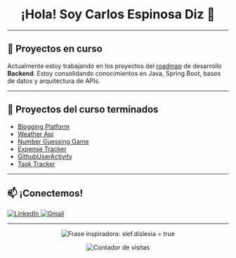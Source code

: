 <!-- Encabezado con imagen -->
<p align="center">
  <!-- <img src="https://previews.123rf.com/images/zaalevych/zaalevych2407/zaalevych240700281/231812748-ilustraci%C3%B3n-de-vector-de-dise%C3%B1o-de-ping%C3%BCino-de-pie-en-estilo-pixel-art-adorable.jpg" alt="Pixel Penguin" width="200" height="150"/> -->
</p>

<h1 align="center">¡Hola! Soy Carlos Espinosa Diz 🐧</h1>

---

<!-- Bloque intermedio: proyectos en curso -->
## 🚧 **Proyectos en curso**
Actualmente estoy trabajando en los proyectos del [roadmap](https://roadmap.sh/backend/projects)
 de desarrollo **Backend**. Estoy consolidando conocimientos en Java, Spring Boot, bases de datos y arquitectura de APIs.

---

<!-- Sección: Repositorios destacados -->
## 📂 **Proyectos del curso terminados**

- [Blogging Platform](https://github.com/NinjaYellowPenguin/BloggingPlatform.git)
- [Weather Api](https://github.com/NinjaYellowPenguin/WeatherApi.git)
- [Number Guessing Game](https://github.com/NinjaYellowPenguin/NumberGuessingGame.git)
- [Expense Tracker](https://github.com/NinjaYellowPenguin/ExpenseTracker.git)
- [GithubUserActivity](https://github.com/NinjaYellowPenguin/GitHubUserActivity.git)
- [Task Tracker](https://github.com/NinjaYellowPenguin/TaskTracker.git)

---

<!-- Sección: Contacto -->
## 📫 **¡Conectemos!**
<p align="left">
  <a href="https://www.linkedin.com/in/dscarlos" target="_blank">
    <img src="https://img.shields.io/badge/LinkedIn-0077B5?style=for-the-badge&logo=linkedin&logoColor=white" alt="LinkedIn"/>
  </a>
  <a href="mailto:litos@yellowpenguin.ninja">
    <img src="https://img.shields.io/badge/Gmail-D14836?style=for-the-badge&logo=gmail&logoColor=white" alt="Gmail"/>
  </a>
</p>

---

<!-- Pie de página con frase inspiradora -->
<p align="center">
  <img src="https://quotes-github-readme.vercel.app/api?type=horizontal&theme=radical&quote=slef.dislexia%20%3D%20true" alt="Frase inspiradora: slef.dislexia = true"/>
</p>

<p align="center"> 
  <img src="https://komarev.com/ghpvc/?username=NinjaYellowPenguin&label=👀+Visitantes&color=FFD700" alt="Contador de visitas"/>
</p>
